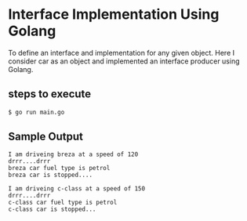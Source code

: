 # Interface Implementation Using Golang
 To define an interface and implementation for any given object.
 Here I consider car as an object and implemented an interface producer using Golang.
## steps to execute 

```bash
$ go run main.go
```

## Sample Output 
```
I am driveing breza at a speed of 120
drrr....drrr
breza car fuel type is petrol
breza car is stopped.... 

I am driveing c-class at a speed of 150
drrr....drrr
c-class car fuel type is petrol
c-class car is stopped...
```


